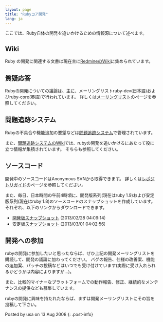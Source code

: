 ```yaml
---
layout: page
title: "Rubyコア開発"
lang: ja
---
```


ここでは、Ruby自体の開発を追いかけるための情報源について述べます。

## Wiki

Ruby の開発に関連する文書は現在主に[RedmineのWiki][1]に集められています。

## 質疑応答

Rubyの開発についての議論は、主に、メーリングリストruby-dev(日本語)およびruby-core(英語)で行われています。
詳しくは[メーリングリスト](/ja/community/mailing-lists/)のページを参照してください。

## 問題追跡システム

Rubyの不具合や機能追加の要望などは[問題追跡システム][2]で管理されています。

また、[問題追跡システムのWiki][1]では、rubyの開発を追いかけるにあたって役に立つ情報が集積されています。 そちらも参照してください。

## ソースコード

開発中のソースコードはAnonymous SVNから取得できます。
詳しくは[レポジトリガイド](/ja/documentation/repository-guide)のページを参照してください。

また、毎日、日本時間の午前4時頃に、開発版系列(現在はruby 1.9)および安定版系列(現在はruby
1.8)のソースコードのスナップショットを作成しています。 それぞれ、以下のリンクからダウンロードできます。

* [開発版スナップショット][3] (2013/02/28 04:09:14)
* [安定版スナップショット][4] (2013/03/01 04:02:56)

## 開発への参加

rubyの開発に参加したいと思ったならば、ぜひ上記の開発メーリングリストを購読して、開発の議論に加わってください。
バグの報告、仕様の改善案、機能の追加案、パッチの投稿などはいつでも受け付けています(実際に受け入れられるかどうかは内容によりますが...)。

また、比較的マイナーなプラットフォームでの動作報告、修正、継続的なメンテナンスの提供なども募集しています。

rubyの開発に興味を持たれたならば、まずは開発メーリングリストにその旨を投稿して下さい。

Posted by usa on 13 Aug 2008
{: .post-info}



[1]: http://redmine.ruby-lang.org/projects/ruby/wiki 
[2]: http://redmine.ruby-lang.org/projects/show/ruby 
[3]: ftp://ftp.ruby-lang.org/pub/ruby/snapshot.tar.gz 
[4]: ftp://ftp.ruby-lang.org/pub/ruby/stable-snapshot.tar.gz 
